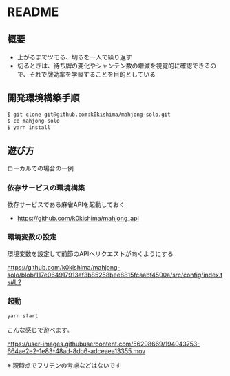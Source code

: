 # README

## 概要

- 上がるまでツモる、切るを一人で繰り返す
- 切るときは、待ち牌の変化やシャンテン数の増減を視覚的に確認できるので、それで牌効率を学習することを目的としている

## 開発環境構築手順

```bash
$ git clone git@github.com:k0kishima/mahjong-solo.git
$ cd mahjong-solo 
$ yarn install
```

## 遊び方

ローカルでの場合の一例

### 依存サービスの環境構築

依存サービスである麻雀APIを起動しておく

- https://github.com/k0kishima/mahjong_api

### 環境変数の設定

環境変数を設定して前節のAPIへリクエストが向くようにする

https://github.com/k0kishima/mahjong-solo/blob/117e064917913af3b85258bee8815fcaabf4500a/src/config/index.ts#L2

### 起動

```bash
yarn start
```

こんな感じで遊べます。

https://user-images.githubusercontent.com/56298669/194043753-664ae2e2-1e83-48ad-8db6-adceaea13355.mov

※ 現時点でフリテンの考慮などはないです
